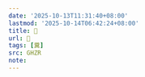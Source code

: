 ```yaml
---
date: '2025-10-13T11:31:40+08:00'
lastmod: '2025-10-14T06:42:24+08:00'
title: 󰪒
url: 󰪒
tags: [糞]
src: GHZR
note:
---
```

